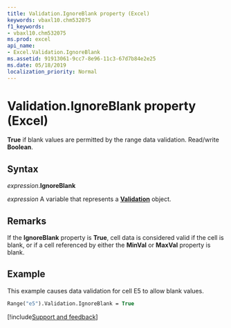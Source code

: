 ```yaml
---
title: Validation.IgnoreBlank property (Excel)
keywords: vbaxl10.chm532075
f1_keywords:
- vbaxl10.chm532075
ms.prod: excel
api_name:
- Excel.Validation.IgnoreBlank
ms.assetid: 91913061-9cc7-8e96-11c3-67d7b84e2e25
ms.date: 05/18/2019
localization_priority: Normal
---
```



# Validation.IgnoreBlank property (Excel)

**True** if blank values are permitted by the range data validation. Read/write **Boolean**.


## Syntax

_expression_.**IgnoreBlank**

_expression_ A variable that represents a **[Validation](Excel.Validation.md)** object.


## Remarks

If the **IgnoreBlank** property is **True**, cell data is considered valid if the cell is blank, or if a cell referenced by either the **MinVal** or **MaxVal** property is blank.


## Example

This example causes data validation for cell E5 to allow blank values.

```vb
Range("e5").Validation.IgnoreBlank = True
```




[!include[Support and feedback](~/includes/feedback-boilerplate.md)]